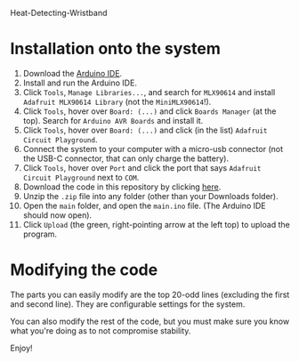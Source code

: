 Heat-Detecting-Wristband

# Installation onto the system
1. Download the [Arduino IDE](https://www.arduino.cc/en/software).
2. Install and run the Arduino IDE.
3. Click `Tools`, `Manage Libraries...`, and search for `MLX90614` and install `Adafruit MLX90614 Library` (not the `MiniMLX90614`!).
4. Click `Tools`, hover over `Board: (...)` and click `Boards Manager` (at the top). Search for `Arduino AVR Boards` and install it.
5. Click `Tools`, hover over `Board: (...)` and click (in the list) `Adafruit Circuit Playground`.
6. Connect the system to your computer with a micro-usb connector (not the USB-C connector, that can only charge the battery).
7. Click `Tools`, hover over `Port` and click the port that says `Adafruit Circuit Playground` next to `COM`.
8. Download the code in this repository by clicking [here](https://github.com/CocoTheOwner/Heat-Detecting-Wristband/archive/refs/heads/main.zip).
9. Unzip the `.zip` file into any folder (other than your Downloads folder).
10. Open the `main` folder, and open the `main.ino` file. (The Arduino IDE should now open).
11. Click `Upload` (the green, right-pointing arrow at the left top) to upload the program.

# Modifying the code
The parts you can easily modify are the top 20-odd lines (excluding the first and second line). 
They are configurable settings for the system.

You can also modify the rest of the code, but you must make sure you know what you're doing as to not compromise stability.

Enjoy!
